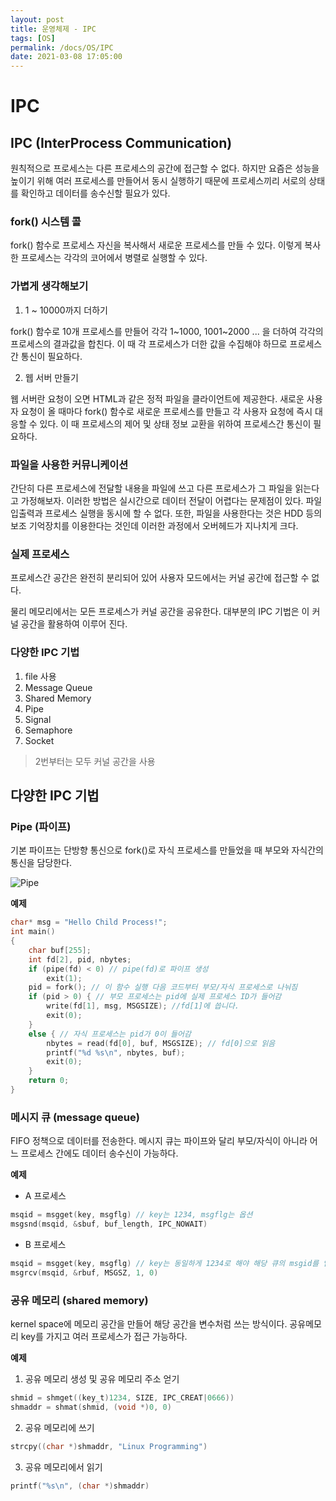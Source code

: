 ```yaml
---
layout: post
title: 운영체제 - IPC
tags: [OS]
permalink: /docs/OS/IPC
date: 2021-03-08 17:05:00
---
```


# IPC

## IPC (InterProcess Communication)

원칙적으로 프로세스는 다른 프로세스의 공간에 접근할 수 없다. 하지만 요즘은 성능을 높이기 위해 여러 프로세스를 만들어서 동시 실행하기 때문에 프로세스끼리 서로의 상태를 확인하고 데이터를 송수신할 필요가 있다.

### fork() 시스템 콜

fork() 함수로 프로세스 자신을 복사해서 새로운 프로세스를 만들 수 있다. 이렇게 복사한 프로세스는 각각의 코어에서 병렬로 실행할 수 있다.

### 가볍게 생각해보기

1. 1 ~ 10000까지 더하기

fork() 함수로 10개 프로세스를 만들어 각각 1~1000, 1001~2000 ... 을 더하여 각각의 프로세스의 결과값을 합친다. 이 때 각 프로세스가 더한 값을 수집해야 하므로 프로세스간 통신이 필요하다.

2. 웹 서버 만들기

웹 서버란 요청이 오면 HTML과 같은 정적 파일을 클라이언트에 제공한다. 새로운 사용자 요청이 올 때마다 fork() 함수로 새로운 프로세스를 만들고 각 사용자 요청에 즉시 대응할 수 있다. 이 때 프로세스의 제어 및 상태 정보 교환을 위하여 프로세스간 통신이 필요하다.

### 파일을 사용한 커뮤니케이션

간단히 다른 프로세스에 전달할 내용을 파일에 쓰고 다른 프로세스가 그 파일을 읽는다고 가정해보자. 이러한 방법은 실시간으로 데이터 전달이 어렵다는 문제점이 있다. 파일 입출력과 프로세스 실행을 동시에 할 수 없다. 또한, 파일을 사용한다는 것은 HDD 등의 보조 기억장치를 이용한다는 것인데 이러한 과정에서 오버헤드가 지나치게 크다.

### 실제 프로세스

프로세스간 공간은 완전히 분리되어 있어 사용자 모드에서는 커널 공간에 접근할 수 없다. 

물리 메모리에서는 모든 프로세스가 커널 공간을 공유한다. 대부분의 IPC 기법은 이 커널 공간을 활용하여 이루어 진다.

### 다양한 IPC 기법

1. file 사용
2. Message Queue
3. Shared Memory
4. Pipe
5. Signal
6. Semaphore
7. Socket

> 2번부터는 모두 커널 공간을 사용

## 다양한 IPC 기법

### Pipe (파이프)

기본 파이프는 단방향 통신으로 fork()로 자식 프로세스를 만들었을 때 부모와 자식간의 통신을 담당한다.

![Pipe](https://user-images.githubusercontent.com/52024566/110297923-4db20100-8037-11eb-9682-4cf5ab602084.png)

**예제**

```C
char* msg = "Hello Child Process!";
int main()
{
	char buf[255];
	int fd[2], pid, nbytes;
	if (pipe(fd) < 0) // pipe(fd)로 파이프 생성
		exit(1);
	pid = fork(); // 이 함수 실행 다음 코드부터 부모/자식 프로세스로 나눠짐
	if (pid > 0) { // 부모 프로세스는 pid에 실제 프로세스 ID가 들어감
		write(fd[1], msg, MSGSIZE); //fd[1]에 씁니다.
		exit(0);
	}
	else { // 자식 프로세스는 pid가 0이 들어감
		nbytes = read(fd[0], buf, MSGSIZE); // fd[0]으로 읽음
		printf("%d %s\n", nbytes, buf);
		exit(0);
    }
    return 0;
}
```

### 메시지 큐 (message queue)

FIFO 정책으로 데이터를 전송한다. 메시지 큐는 파이프와 달리 부모/자식이 아니라 어느 프로세스 간에도 데이터 송수신이 가능하다.

**예제**

- A 프로세스

```C
msqid = msgget(key, msgflg) // key는 1234, msgflg는 옵션
msgsnd(msqid, &sbuf, buf_length, IPC_NOWAIT)
```

- B 프로세스

```C
msqid = msgget(key, msgflg) // key는 동일하게 1234로 해야 해당 큐의 msgid를 얻을 수 있음
msgrcv(msqid, &rbuf, MSGSZ, 1, 0)
```

### 공유 메모리 (shared memory)

kernel space에 메모리 공간을 만들어 해당 공간을 변수처럼 쓰는 방식이다. 공유메모리 key를 가지고 여러 프로세스가 접근 가능하다.

**예제**

1. 공유 메모리 생성 및 공유 메모리 주소 얻기

```C
shmid = shmget((key_t)1234, SIZE, IPC_CREAT|0666))
shmaddr = shmat(shmid, (void *)0, 0)
```

2. 공유 메모리에 쓰기

```C
strcpy((char *)shmaddr, "Linux Programming")
```

3. 공유 메모리에서 읽기

```c
printf("%s\n", (char *)shmaddr)
```

